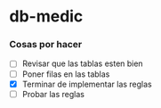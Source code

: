 # db-medic


### Cosas por hacer
- [ ] Revisar que las tablas esten bien
- [ ] Poner filas en las tablas
- [x] Terminar de implementar las reglas
- [ ] Probar las reglas
